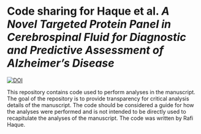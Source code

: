 # Code sharing for Haque et al. _A Novel Targeted Protein Panel in Cerebrospinal Fluid for Diagnostic and Predictive Assessment of Alzheimer’s Disease_

[![DOI](https://zenodo.org/badge/633430826.svg)](https://zenodo.org/badge/latestdoi/633430826)

This repository contains code used to perform analyses in the manuscript.
The goal of the repository is to provide transparency for critical analysis details of the manuscript.
The code should be considered a guide for how the analyses were performed and is not intended to be directly used to recapitulate the analyses of the manuscript.
The code was written by Rafi Haque.
